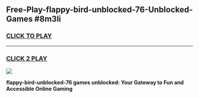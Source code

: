 
## Free-Play-flappy-bird-unblocked-76-Unblocked-Games #8m3li
<h3>
<a href="https://news.freeplayer.one?title=flappy-bird-unblocked-76&ref=8M">CLICK TO PLAY</a></h3>
<hr>

<h3>
<a href="https://news.freeplayer.one?title=flappy-bird-unblocked-76&ref=8M">CLICK 2 PLAY</a>
  
</h3>

<a href="https://news.freeplayer.one?title=flappy-bird-unblocked-76&ref=8M"><img src="https://clearcache.store/games.png"></a>


**flappy-bird-unblocked-76 games unblocked: Your Gateway to Fun and Accessible Online Gaming**
